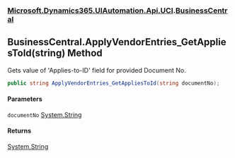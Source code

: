 ### [Microsoft.Dynamics365.UIAutomation.Api.UCI](Microsoft.Dynamics365.UIAutomation.Api.UCI.md 'Microsoft.Dynamics365.UIAutomation.Api.UCI').[BusinessCentral](BusinessCentral.md 'Microsoft.Dynamics365.UIAutomation.Api.UCI.BusinessCentral')

## BusinessCentral.ApplyVendorEntries_GetAppliesToId(string) Method

Gets value of 'Applies-to-ID' field for provided Document No.

```csharp
public string ApplyVendorEntries_GetAppliesToId(string documentNo);
```
#### Parameters

<a name='Microsoft.Dynamics365.UIAutomation.Api.UCI.BusinessCentral.ApplyVendorEntries_GetAppliesToId(string).documentNo'></a>

`documentNo` [System.String](https://docs.microsoft.com/en-us/dotnet/api/System.String 'System.String')

#### Returns
[System.String](https://docs.microsoft.com/en-us/dotnet/api/System.String 'System.String')